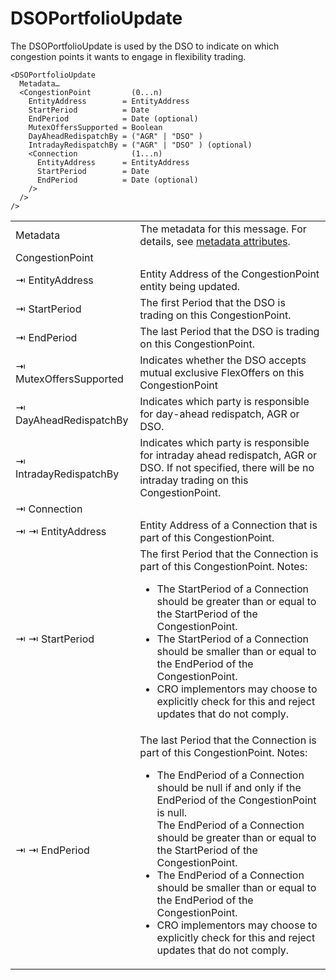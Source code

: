 <!--
SPDX-FileCopyrightText: 2020-2023 Contributors to the Shapeshifter project

SPDX-License-Identifier: Apache-2.0
-->

# DSOPortfolioUpdate

The DSOPortfolioUpdate is used by the DSO to indicate on which congestion points it wants to engage in flexibility trading.

```
<DSOPortfolioUpdate
  Metadata…
  <CongestionPoint         (0...n)
    EntityAddress        = EntityAddress
    StartPeriod          = Date
    EndPeriod            = Date (optional)
    MutexOffersSupported = Boolean
    DayAheadRedispatchBy = ("AGR" | "DSO" )
    IntradayRedispatchBy = ("AGR" | "DSO" ) (optional)
    <Connection            (1...n)
      EntityAddress      = EntityAddress
      StartPeriod        = Date
      EndPeriod          = Date (optional)
    />
  />
/>
```

|                        |                                                                                                                                                                                                                                                                                                                                                                                                                                                                                                                                          |
|------------------------|------------------------------------------------------------------------------------------------------------------------------------------------------------------------------------------------------------------------------------------------------------------------------------------------------------------------------------------------------------------------------------------------------------------------------------------------------------------------------------------------------------------------------------------|
| Metadata               | The metadata for this message. For details, see [metadata attributes](metadata-attributes.md).                                                                                                                                                                                                                                                                                                                                                                                                                                           |
| CongestionPoint        |                                                                                                                                                                                                                                                                                                                                                                                                                                                                                                                                          |
| ⇥ EntityAddress        | Entity Address of the CongestionPoint entity being updated.                                                                                                                                                                                                                                                                                                                                                                                                                                                                              |
| ⇥ StartPeriod          | The first Period that the DSO is trading on this CongestionPoint.                                                                                                                                                                                                                                                                                                                                                                                                                                                                        |
| ⇥ EndPeriod            | The last Period that the DSO is trading on this CongestionPoint.                                                                                                                                                                                                                                                                                                                                                                                                                                                                         |
| ⇥ MutexOffersSupported | Indicates whether the DSO accepts mutual exclusive FlexOffers on this CongestionPoint                                                                                                                                                                                                                                                                                                                                                                                                                                                    |
| ⇥ DayAheadRedispatchBy | Indicates which party is responsible for day-ahead redispatch, AGR or DSO.                                                                                                                                                                                                                                                                                                                                                                                                                                                               |
| ⇥ IntradayRedispatchBy | Indicates which party is responsible for intraday ahead redispatch, AGR or DSO. If not specified, there will be no intraday trading on this CongestionPoint.                                                                                                                                                                                                                                                                                                                                                                             |
| ⇥ Connection           |                                                                                                                                                                                                                                                                                                                                                                                                                                                                                                                                          |
| ⇥ ⇥ EntityAddress      | Entity Address of a Connection that is part of this CongestionPoint.                                                                                                                                                                                                                                                                                                                                                                                                                                                                     |
| ⇥ ⇥ StartPeriod        | The first Period that the Connection is part of this CongestionPoint. Notes: <ul><li>The StartPeriod of a Connection should be greater than or equal to the StartPeriod of the CongestionPoint.</li><li>The StartPeriod of a Connection should be smaller than or equal to the EndPeriod of the CongestionPoint.</li><li>CRO implementors may choose to explicitly check for this and reject updates that do not comply.</li></ul>                                                                                                       |
| ⇥ ⇥ EndPeriod          | The last Period that the Connection is part of this CongestionPoint. Notes: <ul><li>The EndPeriod of a Connection should be null if and only if the EndPeriod of the CongestionPoint is null.</br>The EndPeriod of a Connection should be greater than or equal to the StartPeriod of the CongestionPoint.</li><li>The EndPeriod of a Connection should be smaller than or equal to the EndPeriod of the CongestionPoint.</li><li>CRO implementors may choose to explicitly check for this and reject updates that do not comply.</li></ul> |
